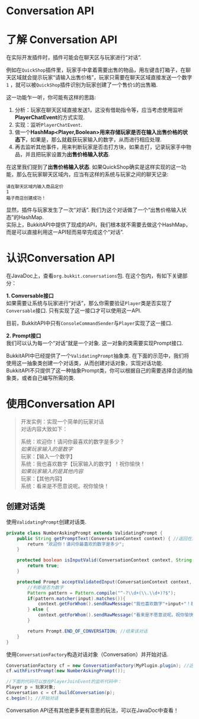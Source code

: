 # Conversation API

# 了解 Conversation API

在实际开发插件时，插件可能会在聊天区与玩家进行“对话”.  

例如在`QuickShop`插件里，玩家手中拿着需要出售的物品，用左键击打箱子，在聊天区域就会提示玩家“请输入出售价格”，玩家只需要在聊天区域直接发送一个数字 `1` ，就可以被`QuickShop`插件识别为玩家创建了一个售价`1`的出售箱.

这一功能乍一听，你可能有这样的思路:  
1. 分析：玩家在聊天区域直接发送1，这没有借助指令等，应当考虑使用监听**PlayerChatEvent**的方式实现.  
2. 实现：监听`PlayerChatEvent`.
3. 做一个**HashMap<Player,Boolean>**用来存储玩家**是否在输入出售价格的状态下**，如果是，那么就截获玩家输入的数字，从而进行相应处理.
4. 再去监听其他事件，用来判断玩家是否击打方块，如果击打，记录玩家手中物品，并且把玩家设置为**出售价格输入状态**.

在这里我们提到了**出售价格输入状态**. 如果QuickShop确实是这样实现的这一功能，那么在玩家聊天区域内，应当有这样的系统与玩家之间的聊天记录:  

```
请在聊天区域内输入商品定价
1
箱子商店创建成功！
```

显然，插件与玩家发生了一次“对话”. 我们为这个对话做了一个“出售价格输入状态”的HashMap.  
实际上，BukkitAPI中提供了现成的API，我们根本就不需要去做这个HashMap，而是可以直接利用这一API轻而易举完成这个“对话”.

# 认识Conversation API
在JavaDoc上，查看`org.bukkit.conversations`包. 在这个包内，有如下关键部分：

**1. Conversable接口**  
如果需要让系统与玩家进行“对话”，那么你需要验证`Player`类是否实现了`Conversable`接口. 只有实现了这一接口才可以使用这一API.  

目前，BukkitAPI中只有`ConsoleCommandSender`与`Player`实现了这一接口.

**2. Prompt接口**  
我们可以认为每一个“对话”就是一个对象. 这一对象的类需要实现Prompt接口.  

BukkitAPI中已经提供了一个`ValidatingPrompt`抽象类. 在下面的示范中，我们将使用这一抽象类创建一个对话类，从而创建对话对象，实现对话功能.  
BukkitAPI不只提供了这一种抽象Prompt类，你可以根据自己的需要选择合适的抽象类，或者自己编写所需的类.

# 使用Conversation API

> 开发实例：实现一个简单的玩家对话  
> 对话内容大致如下：  
> 
> 系统：欢迎你！请问你最喜欢的数字是多少？  
> *如果玩家输入的是数字*  
> 玩家：【输入一个数字】  
> 系统：我也喜欢数字【玩家输入的数字】！祝你愉快！  
> *如果玩家输入的是其他内容*  
> 玩家：【其他内容】  
> 系统：看来是不愿意说呢。祝你愉快！  

## 创建对话类

使用`ValidatingPrompt`创建对话类.

```java
private class NumberAskingPrompt extends ValidatingPrompt {
    public String getPromptText(ConversationContext context) { //返回在对话开始时向玩家发送的“开场白”
        return "欢迎你！请问你最喜欢的数字是多少";
    }

    protected boolean isInputValid(ConversationContext context, String input){ //判断输入是否正确. 这里我们认为所有输入都正确
        return true;
    }

    protected Prompt acceptValidatedInput(ConversationContext context, String input) {//处理玩家输入
        //判断是否为数字
        Pattern pattern = Pattern.compile("^-?\\d+(\\.\\d+)?$");
        if(pattern.matcher(input).matches()){
            context.getForWhom().sendRawMessage("我也喜欢数字"+input+"！祝你愉快！");
        } else {
            context.getForWhom().sendRawMessage("看来是不愿意说呢。祝你愉快！");
        }

        return Prompt.END_OF_CONVERSATION; //结束该对话
    }
}

```

使用`ConversationFactory`构造对话对象（Conversation）并开始对话.

```java
ConversationFactory cf = new ConversationFactory(MyPlugin.plugin); //这里需要的是插件JavaPlugin对象
cf.withFirstPrompt(new NumberAskingPrompt());

//下面的代码可以放在PlayerJoinEvent的监听代码中：
Player p = 玩家对象;
Conversation c = cf.buildConversation(p); 
c.begin(); //开始对话
```

Conversation API还有其他更多更有意思的玩法，可以在JavaDoc中查看！
